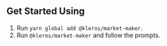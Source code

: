 ## Get Started Using

1. Run `yarn global add @kleros/market-maker`.
2. Run `@kleros/market-maker` and follow the prompts.
